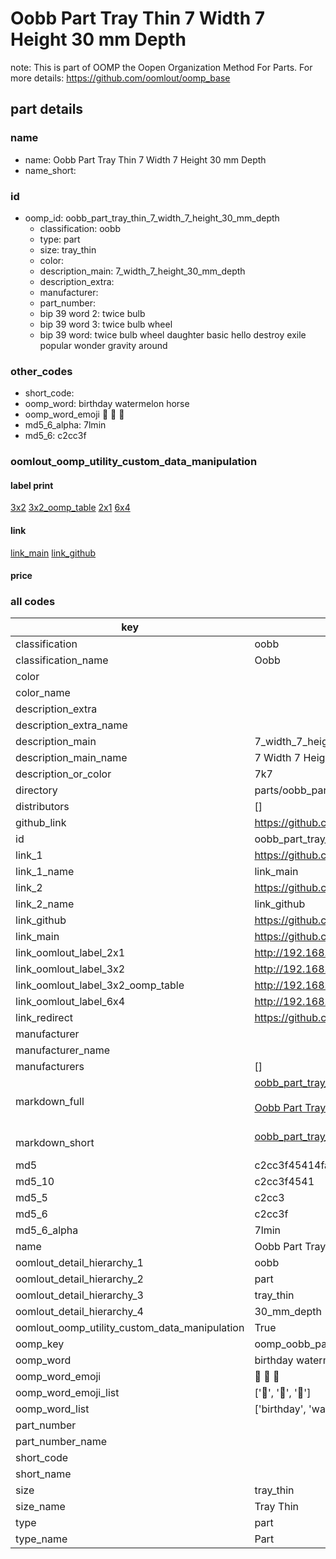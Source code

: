 # Oobb Part Tray Thin 7 Width 7 Height 30 mm Depth  

note: This is part of OOMP the Oopen Organization Method For Parts. For more details: https://github.com/oomlout/oomp_base

##  part details
  







### name
* name: Oobb Part Tray Thin 7 Width 7 Height 30 mm Depth
* name_short: 
### id
* oomp_id: oobb_part_tray_thin_7_width_7_height_30_mm_depth
  * classification: oobb
  * type: part
  * size: tray_thin
  * color: 
  * description_main: 7_width_7_height_30_mm_depth
  * description_extra: 
  * manufacturer: 
  * part_number: 
  * bip 39 word 2: twice bulb
  * bip 39 word 3: twice bulb wheel
  * bip 39 word: twice bulb wheel daughter basic hello destroy exile popular wonder gravity around

### other_codes
* short_code: 
* oomp_word: birthday watermelon horse
* oomp_word_emoji :birthday: :watermelon: :horse:
* md5_6_alpha: 7lmin
* md5_6: c2cc3f






### oomlout_oomp_utility_custom_data_manipulation
#### label print
[3x2](http://192.168.1.245:1112/?label=oomp%207lmin)
[3x2_oomp_table](http://192.168.1.108:1112/?label=oomp%207lmin)
[2x1](http://192.168.1.242:1112/?label=oomp%207lmin)
[6x4](http://192.168.1.55:1112/?label=oomp%207lmin)    

#### link

[link_main](https://github.com/oomlout/oomlout_oomp_version_1_messy/tree/main/parts/oobb_part_tray_thin_7_width_7_height_30_mm_depth) [link_github](https://github.com/oomlout/oomlout_oomp_version_1_messy/tree/main/parts/oobb_part_tray_thin_7_width_7_height_30_mm_depth)                             

#### price







### all codes 
| key | value |  
| --- | --- |  
| classification | oobb |  
| classification_name | Oobb |  
| color |  |  
| color_name |  |  
| description_extra |  |  
| description_extra_name |  |  
| description_main | 7_width_7_height_30_mm_depth |  
| description_main_name | 7 Width 7 Height 30 mm Depth |  
| description_or_color | 7k7 |  
| directory | parts/oobb_part_tray_thin_7_width_7_height_30_mm_depth |  
| distributors | [] |  
| github_link | https://github.com/oomlout/oomlout_oomp_part_src/tree/main/parts/oobb_part_tray_thin_7_width_7_height_30_mm_depth |  
| id | oobb_part_tray_thin_7_width_7_height_30_mm_depth |  
| link_1 | https://github.com/oomlout/oomlout_oomp_version_1_messy/tree/main/parts/oobb_part_tray_thin_7_width_7_height_30_mm_depth |  
| link_1_name | link_main |  
| link_2 | https://github.com/oomlout/oomlout_oomp_version_1_messy/tree/main/parts/oobb_part_tray_thin_7_width_7_height_30_mm_depth |  
| link_2_name | link_github |  
| link_github | https://github.com/oomlout/oomlout_oomp_version_1_messy/tree/main/parts/oobb_part_tray_thin_7_width_7_height_30_mm_depth |  
| link_main | https://github.com/oomlout/oomlout_oomp_version_1_messy/tree/main/parts/oobb_part_tray_thin_7_width_7_height_30_mm_depth |  
| link_oomlout_label_2x1 | http://192.168.1.242:1112/?label=oomp%207lmin |  
| link_oomlout_label_3x2 | http://192.168.1.245:1112/?label=oomp%207lmin |  
| link_oomlout_label_3x2_oomp_table | http://192.168.1.108:1112/?label=oomp%207lmin |  
| link_oomlout_label_6x4 | http://192.168.1.55:1112/?label=oomp%207lmin |  
| link_redirect | https://github.com/oomlout/oomlout_oomp_version_1_messy/tree/main/parts/oobb_part_tray_thin_7_width_7_height_30_mm_depth |  
| manufacturer |  |  
| manufacturer_name |  |  
| manufacturers | [] |  
| markdown_full | [oobb_part_tray_thin_7_width_7_height_30_mm_depth](none)<br>[](none)<br>[Oobb Part Tray Thin 7 Width 7 Height 30 Mm Depth](none)<br><br> |  
| markdown_short | [oobb_part_tray_thin_7_width_7_height_30_mm_depth](none)<br><br> |  
| md5 | c2cc3f45414fa785ab09837df4077f5a |  
| md5_10 | c2cc3f4541 |  
| md5_5 | c2cc3 |  
| md5_6 | c2cc3f |  
| md5_6_alpha | 7lmin |  
| name | Oobb Part Tray Thin 7 Width 7 Height 30 mm Depth |  
| oomlout_detail_hierarchy_1 | oobb |  
| oomlout_detail_hierarchy_2 | part |  
| oomlout_detail_hierarchy_3 | tray_thin |  
| oomlout_detail_hierarchy_4 | 30_mm_depth |  
| oomlout_oomp_utility_custom_data_manipulation | True |  
| oomp_key | oomp_oobb_part_tray_thin_7_width_7_height_30_mm_depth |  
| oomp_word | birthday watermelon horse |  
| oomp_word_emoji | :birthday: :watermelon: :horse: |  
| oomp_word_emoji_list | [':birthday:', ':watermelon:', ':horse:'] |  
| oomp_word_list | ['birthday', 'watermelon', 'horse'] |  
| part_number |  |  
| part_number_name |  |  
| short_code |  |  
| short_name |  |  
| size | tray_thin |  
| size_name | Tray Thin |  
| type | part |  
| type_name | Part |  

